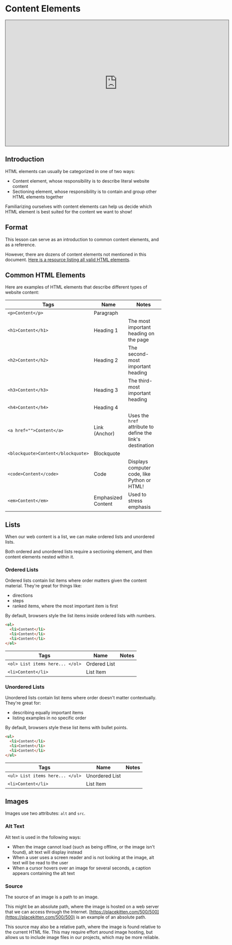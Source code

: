 # Content Elements

<iframe src="https://adaacademy.hosted.panopto.com/Panopto/Pages/Embed.aspx?pid=7ee51f0d-1bc0-4cb7-ad19-ad3a01747596&autoplay=false&offerviewer=true&showtitle=true&showbrand=false&start=0&interactivity=all" height="405" width="720" style="border: 1px solid #464646;" allowfullscreen allow="autoplay"></iframe>

## Introduction

HTML elements can usually be categorized in one of two ways:

- Content element, whose responsibility is to describe literal website content
- Sectioning element, whose responsibility is to contain and group other HTML elements together

Familiarizing ourselves with content elements can help us decide which HTML element is best suited for the content we want to show!

## Format

This lesson can serve as an introduction to common content elements, and as a reference.

However, there are dozens of content elements not mentioned in this document. [Here is a resource listing all valid HTML elements](https://developer.mozilla.org/en-US/docs/Web/HTML/Element).

## Common HTML Elements

Here are examples of HTML elements that describe different types of website content:

| Tags                               | Name               | Notes                                                      |
| ---------------------------------- | ------------------ | ---------------------------------------------------------- |
| `<p>Content</p>`                   | Paragraph          |
| `<h1>Content</h1>`                 | Heading 1           | The most important heading on the page                      |
| `<h2>Content</h2>`                 | Heading 2           | The second-most important heading                           |
| `<h3>Content</h3>`                 | Heading 3           | The third-most important heading                            |
| `<h4>Content</h4>`                 | Heading 4           |
| `<a href="">Content</a>`           | Link (Anchor)      | Uses the `href` attribute to define the link's destination |
| `<blockquote>Content</blockquote>` | Blockquote         |
| `<code>Content</code>`             | Code               | Displays computer code, like Python or HTML!               |
| `<em>Content</em>`                 | Emphasized Content | Used to stress emphasis                                    |

## Lists

When our web content is a list, we can make ordered lists and unordered lists.

Both ordered and unordered lists require a sectioning element, and then content elements nested within it.

### Ordered Lists

Ordered lists contain list items where order matters given the content material. They're great for things like:

- directions
- steps
- ranked items, where the most important item is first

By default, browsers style the list items inside ordered lists with numbers.

```html
<ol>
  <li>Content</li>
  <li>Content</li>
  <li>Content</li>
</ol>
```

| Tags                            | Name         | Notes |
| ------------------------------- | ------------ | ----- |
| `<ol> List items here... </ol>` | Ordered List |
| `<li>Content</li>`              | List Item    |

### Unordered Lists

Unordered lists contain list items where order doesn't matter contextually. They're great for:

- describing equally important items
- listing examples in no specific order

By default, browsers style these list items with bullet points.

```html
<ul>
  <li>Content</li>
  <li>Content</li>
  <li>Content</li>
</ul>
```

| Tags                            | Name           | Notes |
| ------------------------------- | -------------- | ----- |
| `<ul> List items here... </ul>` | Unordered List |
| `<li>Content</li>`              | List Item      |

## Images

Images use two attributes: `alt` and `src`.

### Alt Text

Alt text is used in the following ways:

- When the image cannot load (such as being offline, or the image isn't found), alt text will display instead
- When a user uses a screen reader and is not looking at the image, alt text will be read to the user
- When a cursor hovers over an image for several seconds, a caption appears containing the alt text

### Source

The source of an image is a path to an image.

This might be an absolute path, where the image is hosted on a web server that we can access through the Internet. [https://placekitten.com/500/500](https://placekitten.com/500/500) is an example of an absolute path.

This source may also be a relative path, where the image is found relative to the current HTML file. This may require effort around image hosting, but allows us to include image files in our projects, which may be more reliable.
